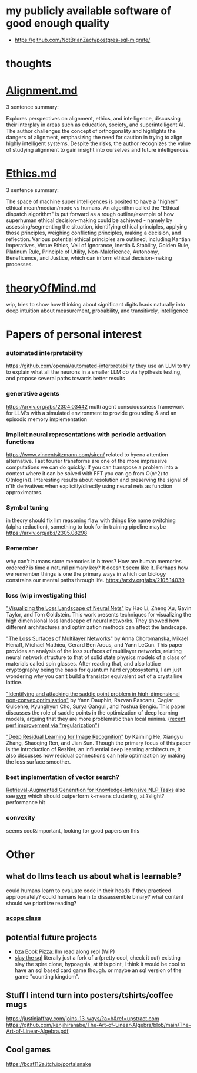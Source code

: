# my publicly available software of good enough quality

- https://github.com/NotBrianZach/postgres-sql-migrate/

# thoughts

# [Alignment.md](https://github.com/NotBrianZach/thoughts/blob/main/alignment.md)

3 sentence summary:

Explores perspectives on alignment, ethics, and intelligence, discussing their interplay in areas such as education, society, and superintelligent AI. The author challenges the concept of orthogonality and highlights the dangers of alignment, emphasizing the need for caution in trying to align highly intelligent systems. Despite the risks, the author recognizes the value of studying alignment to gain insight into ourselves and future intelligences.


# [Ethics.md](https://github.com/NotBrianZach/thoughts/blob/main/Ethics.md)

3 sentence summary:

The space of machine super intelligences is posited to have a "higher" ethical mean/median/mode vs humans. An algorithm called the "Ethical dispatch algorithm" is put forward as a rough outline/example of how superhuman ethical decision-making could be achieved - namely by assessing/segmenting the situation, identifying ethical principles, applying those principles, weighing conflicting principles, making a decision, and reflection. Various potential ethical principles are outlined, including Kantian Imperatives, Virtue Ethics, Veil of Ignorance, Inertia & Stability, Golden Rule, Platinum Rule, Principle of Utility, Non-Maleficence, Autonomy, Beneficence, and Justice, which can inform ethical decision-making processes.

# [theoryOfMind.md](https://github.com/NotBrianZach/thoughts/blob/main/theoryOfMind.md)

wip, tries to show how thinking about significant digits leads naturally into deep intuition about measurement, probability, and transitively, intelligence


# Papers of personal interest

### automated interpretability
https://github.com/openai/automated-interpretability
they use an LLM to try to explain what all the neurons in a smaller LLM do via hypthesis testing, and propose several paths towards better results

### generative agents
https://arxiv.org/abs/2304.03442
multi agent conscioussness framework for LLM's with a simulated environment to provide grounding & and an episodic memory implementation

### implicit neural representations with periodic activation functions
https://www.vincentsitzmann.com/siren/
related to hyena attention alternative. Fast fourier transforms are one of the more impressive computations we can do quickly. If you can transpose a problem into a context where it can be solved with FFT you can go from O(n^2) to O(nlog(n)). Interesting results about resolution and preserving the signal of n'th derivatives when explicitly/directly using neural nets as function approximators.

### Symbol tuning
in theory should fix llm reasoning flaw with things like name switching (alpha reduction), something to look for in training pipeline maybe
https://arxiv.org/abs/2305.08298

### Remember
why can't humans store memories in b trees? How are human memories ordered? is time a natural primary key? It doesn't seem like it.
Perhaps how we remember things is one the primary ways in which our biology constrains our mental paths through life.
https://arxiv.org/abs/2105.14039

### loss (wip investigating this)
["Visualizing the Loss Landscape of Neural Nets"](https://arxiv.org/pdf/1712.09913.pdf) by Hao Li, Zheng Xu, Gavin Taylor, and Tom Goldstein. This work presents techniques for visualizing the high dimensional loss landscape of neural networks. They showed how different architectures and optimization methods can affect the landscape.

["The Loss Surfaces of Multilayer Networks"](https://arxiv.org/abs/1412.0233) by Anna Choromanska, Mikael Henaff, Michael Mathieu, Gerard Ben Arous, and Yann LeCun. This paper provides an analysis of the loss surfaces of multilayer networks, relating neural network structure to that of solid state physics models of a class of materials called spin glasses. After reading that, and also lattice cryptography being the basis for quantum hard cryptosystems, I am just wondering why you can't build a transistor equivalent out of a crystalline lattice.

["Identifying and attacking the saddle point problem in high-dimensional non-convex optimization"](https://arxiv.org/abs/1406.2572) by Yann Dauphin, Razvan Pascanu, Caglar Gulcehre, Kyunghyun Cho, Surya Ganguli, and Yoshua Bengio. This paper discusses the role of saddle points in the optimization of deep learning models, arguing that they are more problematic than local minima. ([recent perf improvement via "regularization"](https://amath.colorado.edu/faculty/becker/assets/docs/CooperSimpson_Summer2022_MAthesis.pdf))

["Deep Residual Learning for Image Recognition"](https://arxiv.org/abs/1512.03385) by Kaiming He, Xiangyu Zhang, Shaoqing Ren, and Jian Sun. Though the primary focus of this paper is the introduction of ResNet, an influential deep learning architecture, it also discusses how residual connections can help optimization by making the loss surface smoother.

### best implementation of vector search?
[Retrieval-Augmented Generation for Knowledge-Intensive NLP Tasks](https://arxiv.org/abs/2005.11401)
also see [svm](https://github.com/karpathy/randomfun/blob/master/knn_vs_svm.ipynb) which should outperform k-means clustering, at ?slight? performance hit



### convexity
seems cool&important, looking for good papers on this

# Other


## what do llms teach us about what is learnable?
could humans learn to evaluate code in their heads if they practiced appropriately?
could humans learn to dissassemble binary?
what content should we prioritize reading?
### [scope class](https://github.com/NotBrianZach/thoughts/blob/main/scopeClass.md)

## potential future projects

- [bza](https://github.com/NotBrianZach/bza) Book Pizza: llm read along repl (WIP)
- [slay the sql](https://github.com/NotBrianZach/SlayTheSQL) literally just a fork of a (pretty cool, check it out) existing slay the spire clone, hypoagnia, at this point,
  I think it would be cool to have an sql based card game though. or maybe an sql version of the game "counting kingdom".


##  Stuff I intend turn into posters/tshirts/coffee mugs

https://justinjaffray.com/joins-13-ways/?a=b&ref=upstract.com
https://github.com/kenjihiranabe/The-Art-of-Linear-Algebra/blob/main/The-Art-of-Linear-Algebra.pdf

## Cool games

https://bcat112a.itch.io/portalsnake
